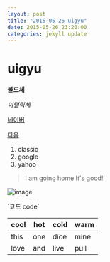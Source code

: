 ```yaml
---
layout: post
title: "2015-05-26-uigyu"
date: 2015-05-26 23:20:00
categories: jekyll update
---
```

# uigyu #
**볼드체**

*이탤릭체*

[네이버](http://www.naver.com/)

[다음][1]

1. classic
2. google
3. yahoo

> I am going home
> It's good!

![image](http://imgnews.naver.net/image/001/2015/05/26/PYH2014062305340005100_P2_99_20150526170504.jpg)

\`코드 code\`

| cool | hot | cold | warm |
| ---- | --- | ---- | ---- |
| this | one | dice | mine |
| love | and | live | pull |

[1]: https://www.daum.net/
